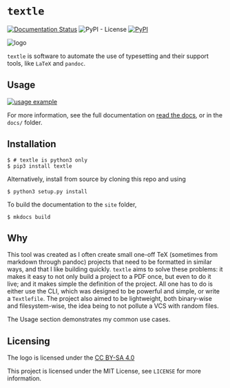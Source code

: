 # `textle`
[![Documentation Status](https://readthedocs.org/projects/textle/badge/?version=latest)](https://textle.readthedocs.io/en/latest/?badge=latest) ![PyPI - License](https://img.shields.io/pypi/l/textle.svg) [![PyPI](https://img.shields.io/pypi/v/textle.svg?color=orange)](https://pypi.org/project/textle/)

![logo](docs/img/logo.png)

`textle` is software to automate the use of typesetting and their support tools, like `LaTeX` and `pandoc`.

## Usage

[![usage example](https://asciinema.org/a/opmSpftGOmDFBJGWHhYvXu2BT.svg)](https://asciinema.org/a/opmSpftGOmDFBJGWHhYvXu2BT)

For more information, see the full documentation on [read the docs](https://textle.readthedocs.io), or in the `docs/` folder.

## Installation

```
$ # textle is python3 only
$ pip3 install textle
```

Alternatively, install from source by cloning this repo and using

```
$ python3 setup.py install
```

To build the documentation to the `site` folder, 

```
$ mkdocs build
```

## Why

This tool was created as I often create small one-off TeX (sometimes from markdown through pandoc) projects that need to be formatted in similar ways, and that I like building quickly.
`textle` aims to solve these problems: it makes it easy to not only build a project to a PDF once, but even to do it live; and it makes simple the definition of the project. All one has to 
do is either use the CLI, which was designed to be powerful and simple, or write a `Textlefile`. The project also aimed to be lightweight, both binary-wise and filesystem-wise, the idea being to 
not pollute a VCS with random files.

The Usage section demonstrates my common use cases.

## Licensing

The logo is licensed under the [CC BY-SA 4.0](https://creativecommons.org/licenses/by-sa/4.0/)

This project is licensed under the MIT License, see `LICENSE` for more information.
